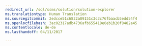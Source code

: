 ```yaml
---
redirect_url: /sql/ssms/solution/solution-explorer
ms.translationtype: Human Translation
ms.sourcegitcommit: 2edcce51c6822a89151c3c3c76fbaacb5edd54f4
ms.openlocfilehash: 3ac02317adb4736afb655418e0eb1b20f8482a45
ms.contentlocale: de-de
ms.lasthandoff: 04/11/2017

---
```



